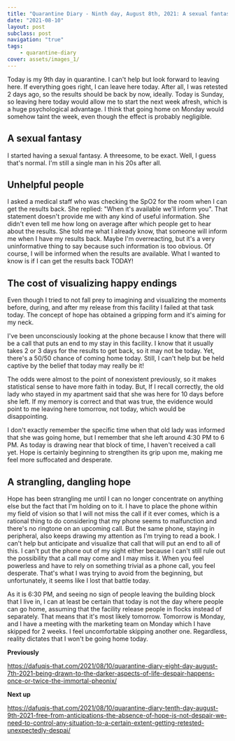 ```yaml
---
title: "Quarantine Diary - Ninth day, August 8th, 2021: A sexual fantasy, unhelpful people, the cost of visualizing happy endings, a strangling dangling hope"
date: "2021-08-10"
layout: post
subclass: post
navigation: "true"
tags:
    - quarantine-diary
cover: assets/images_1/
---
```


Today is my 9th day in quarantine. I can't help but look forward to leaving here. If everything goes right, I can leave here today. After all, I was retested 2 days ago, so the results should be back by now, ideally. Today is Sunday, so leaving here today would allow me to start the next week afresh, which is a huge psychological advantage. I think that going home on Monday would somehow taint the week, even though the effect is probably negligible.

## A sexual fantasy

I started having a sexual fantasy. A threesome, to be exact. Well, I guess that's normal. I'm still a single man in his 20s after all.

## Unhelpful people

I asked a medical staff who was checking the SpO2 for the room when I can get the results back. She replied: "When it's available we'll inform you". That statement doesn't provide me with any kind of useful information. She didn't even tell me how long on average after which people get to hear about the results. She told me what I already know, that someone will inform me when I have my results back. Maybe I'm overreacting, but it's a very uninformative thing to say because such information is too obvious. Of course, I will be informed when the results are available. What I wanted to know is if I can get the results back TODAY!

## The cost of visualizing happy endings

Even though I tried to not fall prey to imagining and visualizing the moments before, during, and after my release from this facility I failed at that task today. The concept of hope has obtained a gripping form and it's aiming for my neck.

I've been unconsciously looking at the phone because I know that there will be a call that puts an end to my stay in this facility. I know that it usually takes 2 or 3 days for the results to get back, so it may not be today. Yet, there's a 50/50 chance of coming home today. Still, I can't help but be held captive by the belief that today may really be it!

The odds were almost to the point of nonexistent previously, so it makes statistical sense to have more faith in today. But, If I recall correctly, the old lady who stayed in my apartment said that she was here for 10 days before she left. If my memory is correct and that was true, the evidence would point to me leaving here tomorrow, not today, which would be disappointing.

I don't exactly remember the specific time when that old lady was informed that she was going home, but I remember that she left around 4:30 PM to 6 PM. As today is drawing near that block of time, I haven't received a call yet. Hope is certainly beginning to strengthen its grip upon me, making me feel more suffocated and desperate.

## A strangling, dangling hope

Hope has been strangling me until I can no longer concentrate on anything else but the fact that I'm holding on to it. I have to place the phone within my field of vision so that I will not miss the call if it ever comes, which is a rational thing to do considering that my phone seems to malfunction and there's no ringtone on an upcoming call. But the same phone, staying in peripheral, also keeps drawing my attention as I'm trying to read a book. I can't help but anticipate and visualize that call that will put an end to all of this. I can't put the phone out of my sight either because I can't still rule out the possibility that a call may come and I may miss it. When you feel powerless and have to rely on something trivial as a phone call, you feel desperate. That's what I was trying to avoid from the beginning, but unfortunately, it seems like I lost that battle today.

As it is 6:30 PM, and seeing no sign of people leaving the building block that I live in, I can at least be certain that today is not the day where people can go home, assuming that the facility release people in flocks instead of separately. That means that it's most likely tomorrow. Tomorrow is Monday, and I have a meeting with the marketing team on Monday which I have skipped for 2 weeks. I feel uncomfortable skipping another one. Regardless, reality dictates that I won't be going home today.

**Previously**

https://dafuqis-that.com/2021/08/10/quarantine-diary-eight-day-august-7th-2021-being-drawn-to-the-darker-aspects-of-life-despair-happens-once-or-twice-the-immortal-pheonix/

**Next up**

https://dafuqis-that.com/2021/08/10/quarantine-diary-tenth-day-august-9th-2021-free-from-anticipations-the-absence-of-hope-is-not-despair-we-need-to-control-any-situation-to-a-certain-extent-getting-retested-unexpectedly-despai/
